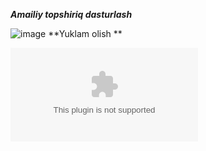 ***Amailiy topshiriq dasturlash***

![image](https://github.com/samandarmaxsutov/Amaliy-Topshiriq/assets/101328871/09de47ee-6d76-49a4-b800-774ab96e492e)
**Yuklam olish **

![link](https://github.com/samandarmaxsutov/Amaliy-Topshiriq/archive/refs/heads/master.zip)
